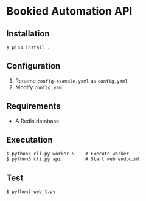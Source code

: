 # Bookied Automation API

## Installation

    $ pip3 install .

## Configuration

1. Rename `config-example.yaml` as `config.yaml`
2. Modify `config.yaml`

## Requirements

* A Redis database

## Executation

    $ python3 cli.py worker &    # Execute worker
    $ python3 cli.py api         # Start web endpoint

## Test

    $ python3 web_t.py
